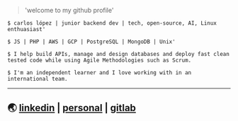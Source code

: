 > 'welcome to my github profile'

`$ carlos lópez | junior backend dev | tech, open-source, AI, Linux enthuasiast'`

`$ JS | PHP | AWS | GCP | PostgreSQL | MongoDB | Unix'`

`$ I help build APIs, manage and design databases and deploy fast clean tested code while using Agile Methodologies such as Scrum.`

`$ I'm an independent learner and I love working with in an international team.`
***
## 🌏 [linkedin](https://www.linkedin.com/in/celopez12) | [personal](https://clopez7.github.io) | [gitlab](www.gitlab.com/clopez12)
